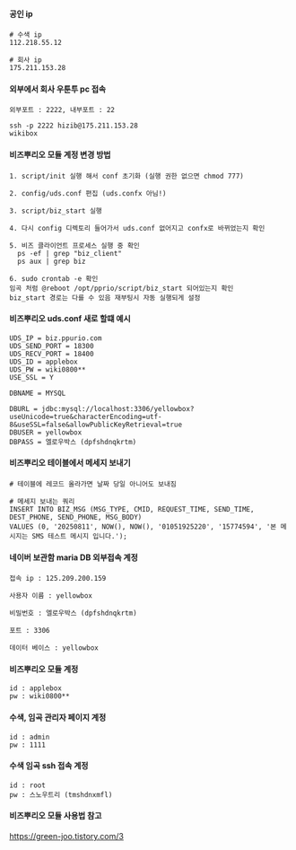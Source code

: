 #### 공인 ip
```less
# 수색 ip
112.218.55.12

# 회사 ip
175.211.153.28
```

#### 외부에서 회사 우툰투 pc 접속
```less
외부포트 : 2222, 내부포트 : 22

ssh -p 2222 hizib@175.211.153.28
wikibox
```

#### 비즈뿌리오 모듈 계정 변경 방법
```less
1. script/init 실행 해서 conf 초기화 (실행 권한 없으면 chmod 777)

2. config/uds.conf 편집 (uds.confx 아님!)

3. script/biz_start 실행 

4. 다시 config 디렉토리 들어가서 uds.conf 없어지고 confx로 바뀌었는지 확인
 
5. 비즈 클라이언트 프로세스 실행 중 확인
  ps -ef | grep "biz_client"
  ps aux | grep biz

6. sudo crontab -e 확인
임곡 처럼 @reboot /opt/pprio/script/biz_start 되어있는지 확인
biz_start 경로는 다를 수 있음 재부팅시 자동 실행되게 설정
```

#### 비즈뿌리오 uds.conf 새로 할떄 예시
```less
UDS_IP = biz.ppurio.com
UDS_SEND_PORT = 18300
UDS_RECV_PORT = 18400
UDS_ID = applebox
UDS_PW = wiki0800**
USE_SSL = Y

DBNAME = MYSQL

DBURL = jdbc:mysql://localhost:3306/yellowbox?useUnicode=true&characterEncoding=utf-8&useSSL=false&allowPublicKeyRetrieval=true
DBUSER = yellowbox
DBPASS = 엘로우박스 (dpfshdnqkrtm)
```

#### 비즈뿌리오 테이블에서 메세지 보내기
```less
# 테이블에 레코드 올라가면 날짜 당일 아니어도 보내짐

# 메세지 보내는 쿼리
INSERT INTO BIZ_MSG (MSG_TYPE, CMID, REQUEST_TIME, SEND_TIME, DEST_PHONE, SEND_PHONE, MSG_BODY) 
VALUES (0, '20250811', NOW(), NOW(), '01051925220', '15774594', '본 메시지는 SMS 테스트 메시지 입니다.');
```

#### 네이버 보관함 maria DB 외부접속 계정
```less
접속 ip : 125.209.200.159

사용자 이름 : yellowbox

비밀번호 : 엘로우박스 (dpfshdnqkrtm)

포트 : 3306

데이터 베이스 : yellowbox
```

#### 비즈뿌리오 모듈 계정
```less
id : applebox
pw : wiki0800**
```

#### 수색, 임곡 관리자 페이지 계정
```less
id : admin
pw : 1111
```

#### 수색 임곡 ssh 접속 계정
```less
id : root
pw : 스노우트리 (tmshdnxmfl)
```

#### 비즈뿌리오 모듈 사용법 참고
https://green-joo.tistory.com/3







